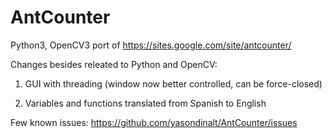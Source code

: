 # AntCounter
Python3, OpenCV3 port of https://sites.google.com/site/antcounter/

Changes besides releated to Python and OpenCV:

1. GUI with threading (window now better controlled, can be force-closed)

2. Variables and functions translated from Spanish to English

Few known issues:
https://github.com/yasondinalt/AntCounter/issues
